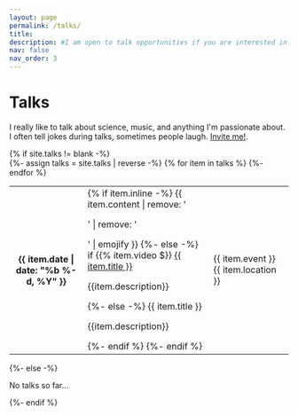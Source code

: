 ```yaml
---
layout: page
permalink: /talks/
title: 
description: #I am open to talk opportunities if you are interested in my works.
nav: false
nav_order: 3
---
```


<!-- pages/talks.md -->
<div class="talks">
    <div class="header-bar">
        <h1>Talks</h1>
        <p>I really like to talk about science, music, and anything I'm passionate about. I often tell jokes during talks, sometimes people laugh. <a href="mailto:ytaoudi@student.ethz.ch">Invite me!</a>.</p> 
    </div>
{% if site.talks != blank -%} 
<div class="table-responsive">
    <table class="table table-sm table-borderless">
    {%- assign talks = site.talks | reverse -%} 
    {% for item in talks %} 
    <tr>
        <th scope="row">{{ item.date | date: "%b %-d, %Y" }}</th>
        <td>
        {% if item.inline -%} 
            {{ item.content | remove: '<p>' | remove: '</p>' | emojify }}
        {%- else -%} 
        if {{% item.video $}}
            <a class="talks-title" href="{{item.video}}">{{ item.title }}</a>
            <p> {{item.description}}</p>
        {%- else -%} 
            <a class="talks-title">{{ item.title }}</a>
            <p> {{item.description}}</p>
        {%- endif %} 
        {%- endif %} 
        </td>
        <td>
            <span class="event">{{ item.event }}</span>
            <span class="talks-place">{{ item.location }}</span>
        </td>
    </tr>
    {%- endfor %} 
    </table>
</div>
{%- else -%} 
<p>No talks so far...</p>
{%- endif %} 
</div>